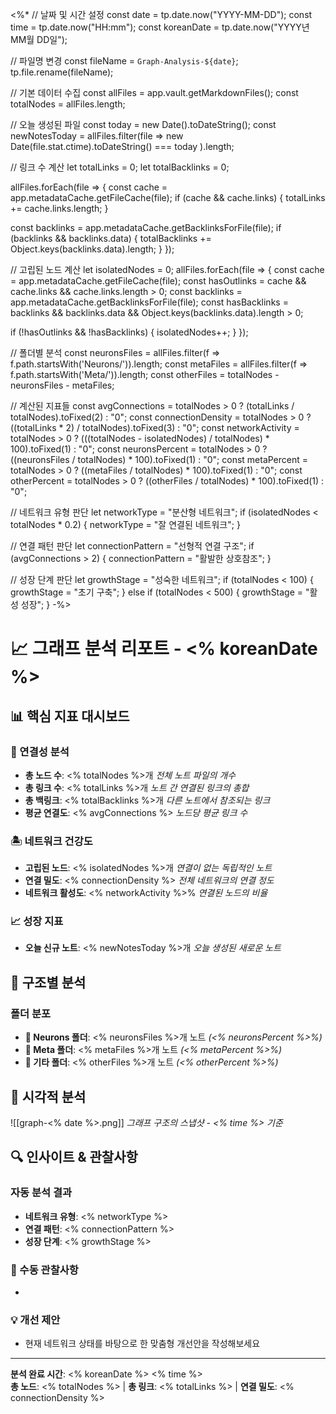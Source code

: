 <%*
// 날짜 및 시간 설정
const date = tp.date.now("YYYY-MM-DD");
const time = tp.date.now("HH:mm");
const koreanDate = tp.date.now("YYYY년 MM월 DD일");

// 파일명 변경
const fileName = `Graph-Analysis-${date}`;
tp.file.rename(fileName);

// 기본 데이터 수집
const allFiles = app.vault.getMarkdownFiles();
const totalNodes = allFiles.length;

// 오늘 생성된 파일
const today = new Date().toDateString();
const newNotesToday = allFiles.filter(file => 
  new Date(file.stat.ctime).toDateString() === today
).length;

// 링크 수 계산
let totalLinks = 0;
let totalBacklinks = 0;

allFiles.forEach(file => {
  const cache = app.metadataCache.getFileCache(file);
  if (cache && cache.links) {
    totalLinks += cache.links.length;
  }
  
  const backlinks = app.metadataCache.getBacklinksForFile(file);
  if (backlinks && backlinks.data) {
    totalBacklinks += Object.keys(backlinks.data).length;
  }
});

// 고립된 노드 계산
let isolatedNodes = 0;
allFiles.forEach(file => {
  const cache = app.metadataCache.getFileCache(file);
  const hasOutlinks = cache && cache.links && cache.links.length > 0;
  const backlinks = app.metadataCache.getBacklinksForFile(file);
  const hasBacklinks = backlinks && backlinks.data && Object.keys(backlinks.data).length > 0;
  
  if (!hasOutlinks && !hasBacklinks) {
    isolatedNodes++;
  }
});

// 폴더별 분석
const neuronsFiles = allFiles.filter(f => f.path.startsWith('Neurons/')).length;
const metaFiles = allFiles.filter(f => f.path.startsWith('Meta/')).length;
const otherFiles = totalNodes - neuronsFiles - metaFiles;

// 계산된 지표들
const avgConnections = totalNodes > 0 ? (totalLinks / totalNodes).toFixed(2) : "0";
const connectionDensity = totalNodes > 0 ? ((totalLinks * 2) / totalNodes).toFixed(3) : "0";
const networkActivity = totalNodes > 0 ? (((totalNodes - isolatedNodes) / totalNodes) * 100).toFixed(1) : "0";
const neuronsPercent = totalNodes > 0 ? ((neuronsFiles / totalNodes) * 100).toFixed(1) : "0";
const metaPercent = totalNodes > 0 ? ((metaFiles / totalNodes) * 100).toFixed(1) : "0";
const otherPercent = totalNodes > 0 ? ((otherFiles / totalNodes) * 100).toFixed(1) : "0";

// 네트워크 유형 판단
let networkType = "분산형 네트워크";
if (isolatedNodes < totalNodes * 0.2) {
  networkType = "잘 연결된 네트워크";
}

// 연결 패턴 판단
let connectionPattern = "선형적 연결 구조";
if (avgConnections > 2) {
  connectionPattern = "활발한 상호참조";
}

// 성장 단계 판단
let growthStage = "성숙한 네트워크";
if (totalNodes < 100) {
  growthStage = "초기 구축";
} else if (totalNodes < 500) {
  growthStage = "활성 성장";
}
-%>

# 📈 그래프 분석 리포트 - <% koreanDate %>

## 📊 핵심 지표 대시보드

### 🔗 연결성 분석
- **총 노드 수**: <% totalNodes %>개 *전체 노트 파일의 개수*
- **총 링크 수**: <% totalLinks %>개 *노트 간 연결된 링크의 총합*
- **총 백링크**: <% totalBacklinks %>개 *다른 노트에서 참조되는 링크*
- **평균 연결도**: <% avgConnections %> *노드당 평균 링크 수*

### 🏝️ 네트워크 건강도
- **고립된 노드**: <% isolatedNodes %>개 *연결이 없는 독립적인 노트*
- **연결 밀도**: <% connectionDensity %> *전체 네트워크의 연결 정도*
- **네트워크 활성도**: <% networkActivity %>% *연결된 노드의 비율*

### 📈 성장 지표
- **오늘 신규 노트**: <% newNotesToday %>개 *오늘 생성된 새로운 노트*

## 📁 구조별 분석

### 폴더 분포
- **🧠 Neurons 폴더**: <% neuronsFiles %>개 노트 *(<% neuronsPercent %>%)*
- **🔧 Meta 폴더**: <% metaFiles %>개 노트 *(<% metaPercent %>%)*
- **📂 기타 폴더**: <% otherFiles %>개 노트 *(<% otherPercent %>%)*

## 📸 시각적 분석
![[graph-<% date %>.png]]
*그래프 구조의 스냅샷 - <% time %> 기준*

## 🔍 인사이트 & 관찰사항

### 자동 분석 결과
- **네트워크 유형**: <% networkType %>
- **연결 패턴**: <% connectionPattern %>
- **성장 단계**: <% growthStage %>

### 📝 수동 관찰사항
- 

### 💡 개선 제안
- 현재 네트워크 상태를 바탕으로 한 맞춤형 개선안을 작성해보세요

---
**분석 완료 시간**: <% koreanDate %> <% time %>  
**총 노드**: <% totalNodes %> | **총 링크**: <% totalLinks %> | **연결 밀도**: <% connectionDensity %>